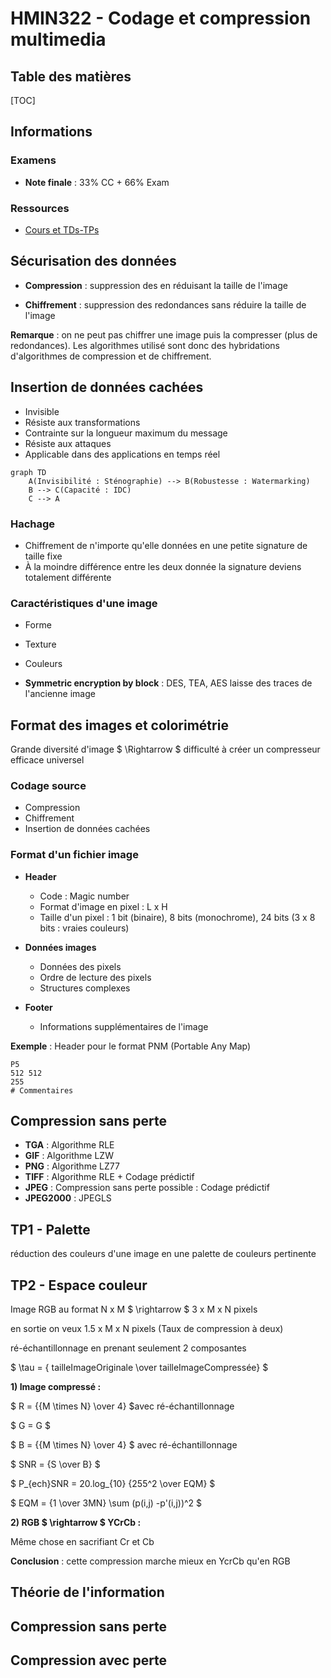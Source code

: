 # HMIN322 - Codage et compression multimedia

## Table des matières

[TOC]

## Informations

### Examens

- **Note finale** : 33% CC + 66% Exam

### Ressources

- [Cours et TDs-TPs](https://www.lirmm.fr/~wpuech/enseignement/master_informatique/Compression_Insertion/)

## Sécurisation des données

- **Compression** : suppression des en réduisant la taille de l'image

- **Chiffrement** : suppression des redondances sans réduire la taille de l'image

**Remarque** : on ne peut pas chiffrer une image puis la compresser (plus de redondances). Les algorithmes utilisé sont donc des hybridations d'algorithmes de compression et de chiffrement.

## Insertion de données cachées

- Invisible
- Résiste aux transformations
- Contrainte sur la longueur maximum du message
- Résiste aux attaques
- Applicable dans des applications en temps réel

```mermaid
graph TD
    A(Invisibilité : Sténographie) --> B(Robustesse : Watermarking)
    B --> C(Capacité : IDC)
    C --> A
```

### Hachage

- Chiffrement de n'importe qu'elle données en une petite signature de taille fixe
- À la moindre différence entre les deux donnée la signature deviens totalement différente

### Caractéristiques d'une image

- Forme

- Texture
- Couleurs

- **Symmetric encryption by block** : DES, TEA, AES laisse des traces de l'ancienne image

## Format des images et colorimétrie

Grande diversité d'image $ \Rightarrow $ difficulté à créer un compresseur efficace universel

### Codage source

- Compression
- Chiffrement
- Insertion de données cachées

### Format d'un fichier image

- **Header**
  - Code : Magic number
  - Format d'image en pixel : L x H
  - Taille d'un pixel : 1 bit (binaire), 8 bits (monochrome), 24 bits (3 x 8 bits : vraies couleurs)

- **Données images**
  - Données des pixels
  - Ordre de lecture des pixels
  - Structures complexes

- **Footer**
  - Informations supplémentaires de l'image

**Exemple** : Header pour le format PNM (Portable Any Map) 

```
P5
512 512
255
# Commentaires
```

## Compression sans perte

- **TGA** : Algorithme RLE
- **GIF** :  Algorithme LZW
- **PNG** : Algorithme LZ77
- **TIFF** : Algorithme RLE + Codage prédictif
- **JPEG** : Compression sans perte possible : Codage prédictif
- **JPEG2000** : JPEGLS



## TP1 - Palette

réduction des couleurs d'une image en une palette de couleurs pertinente



## TP2 - Espace couleur

Image RGB au format N x M $ \rightarrow $ 3 x M x N pixels

en sortie on veux 1.5 x M x N pixels (Taux de compression à deux)

ré-échantillonnage en prenant seulement 2 composantes

$ \tau = { tailleImageOriginale \over tailleImageCompressée} $



**1) Image compressé :**

$ R = {{M \times N} \over 4} $avec ré-échantillonnage

$ G = G $

$ B = {{M \times N} \over 4} $ avec ré-échantillonnage



$ SNR = {S \over B} $

$ P_{ech}SNR = 20.log_{10} {255^2 \over EQM} $

$ EQM = {1 \over 3MN} \sum (p(i,j) -p'(i,j))^2 $



**2) RGB $ \rightarrow $ YCrCb :**

Même chose en sacrifiant Cr et Cb

**Conclusion** : cette compression marche mieux en YcrCb qu'en RGB





## Théorie de l'information

## Compression sans perte

## Compression avec perte

